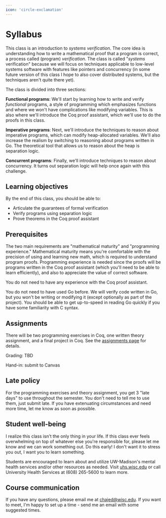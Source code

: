```yaml
---
icon: 'circle-exclamation'
---
```


# Syllabus

This class is an introduction to _systems verification_. The core idea is understanding how to write a mathematical proof that a program is correct, a process called (program) _verification_. The class is called "_systems_ verification" because we will focus on techniques applicable to low-level systems software with features like pointers and concurrency (in some future version of this class I hope to also cover distributed systems, but the techniques aren't quite there yet).

The class is divided into three sections:

**Functional programs**: We'll start by learning how to write and verify _functional_ programs, a style of programming which emphasizes functions and where we won't have complications like modifying variables. This is also where we'll introduce the Coq proof assistant, which we'll use to do the proofs in this class.

**Imperative programs**: Next, we'll introduce the techniques to reason about imperative programs, which can modify heap-allocated variables. We'll also increase the realism by switching to reasoning about programs written in Go. The theoretical tool that allows us to reason about the heap is separation logic.

**Concurrent programs**: Finally, we'll introduce techniques to reason about concurrency. It turns out separation logic will help once again with this challenge.

## Learning objectives

By the end of this class, you should be able to:

- Articulate the guarantees of formal verification
- Verify programs using separation logic
- Prove theorems in the Coq proof assistant

## Prerequisites

The two main requirements are "mathematical maturity" and "programming experience." Mathematical maturity means you're comfortable with the precision of using and learning new math, which is required to understand program proofs. Programming experience is needed since the proofs will be programs written in the Coq proof assistant (which you'll need to be able to learn efficiently), and also to appreciate the value of correct software.

You do not need to have any experience with the Coq proof assistant.

You do not need to have used Go before. We will verify code written in Go, but you won't be writing or modifying it (except optionally as part of the project). You should be able to get up-to-speed in reading Go quickly if you have some familiarity with C syntax.

## Assignments

There will be two programming exercises in Coq, one written theory assignment, and a final project in Coq. See the [assignments page](./assignments/) for details.

Grading: TBD

Hand-in: submit to Canvas

## Late policy

For the programming exercises and theory assignment, you get 3 "late days" to use throughout the semester. You don't need to tell me to use them, just submit late. If you have extenuating circumstances and need more time, let me know as soon as possible.

## Student well-being

I realize this class isn't the only thing in your life. If this class ever feels overwhelming on top of whatever else you're responsible for, please let me know and we can work something out. Do this early! I don't want it to stress you out, I want you to learn something.

Students are encouraged to learn about and utilize UW-Madison's mental health services and/or other resources as needed. Visit [uhs.wisc.edu](https://www.uhs.wisc.edu/) or call University Health Services at (608) 265-5600 to learn more.

## Course communication

If you have any questions, please email me at <chajed@wisc.edu>. If you want to meet, I'm happy to set up a time - send me an email with some suggested times.
